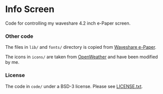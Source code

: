 # Info Screen
 Code for controlling my waveshare 4.2 inch e-Paper screen.

### Other code

The files in ```lib/``` and ```fonts/``` directory is copied from 
[Waveshare e-Paper](https://github.com/waveshare/e-Paper). 

The icons in ```icons/``` are taken from 
[OpenWeather](https://openweathermap.org/weather-conditions#Icon-list) and have been modified by
me.

### License

The code in ```code/``` under a BSD-3 license. Please see [LICENSE.txt](LICENSE.txt).